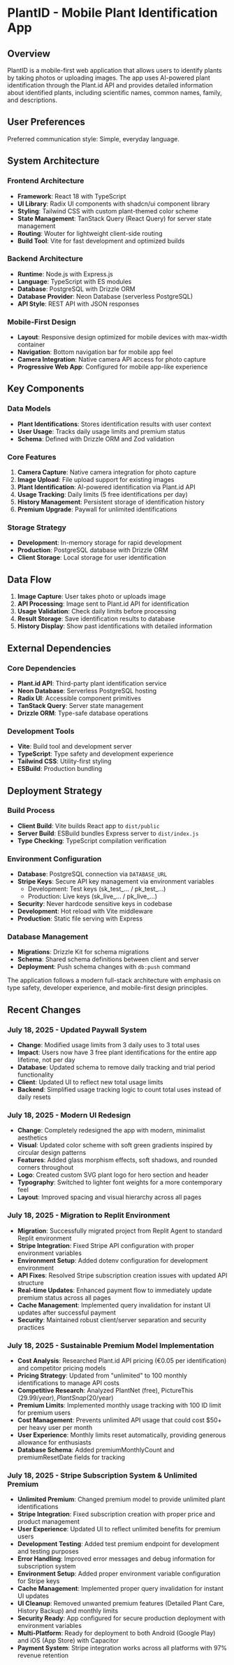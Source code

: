 # PlantID - Mobile Plant Identification App

## Overview

PlantID is a mobile-first web application that allows users to identify plants by taking photos or uploading images. The app uses AI-powered plant identification through the Plant.id API and provides detailed information about identified plants, including scientific names, common names, family, and descriptions.

## User Preferences

Preferred communication style: Simple, everyday language.

## System Architecture

### Frontend Architecture
- **Framework**: React 18 with TypeScript
- **UI Library**: Radix UI components with shadcn/ui component library
- **Styling**: Tailwind CSS with custom plant-themed color scheme
- **State Management**: TanStack Query (React Query) for server state management
- **Routing**: Wouter for lightweight client-side routing
- **Build Tool**: Vite for fast development and optimized builds

### Backend Architecture
- **Runtime**: Node.js with Express.js
- **Language**: TypeScript with ES modules
- **Database**: PostgreSQL with Drizzle ORM
- **Database Provider**: Neon Database (serverless PostgreSQL)
- **API Style**: REST API with JSON responses

### Mobile-First Design
- **Layout**: Responsive design optimized for mobile devices with max-width container
- **Navigation**: Bottom navigation bar for mobile app feel
- **Camera Integration**: Native camera API access for photo capture
- **Progressive Web App**: Configured for mobile app-like experience

## Key Components

### Data Models
- **Plant Identifications**: Stores identification results with user context
- **User Usage**: Tracks daily usage limits and premium status
- **Schema**: Defined with Drizzle ORM and Zod validation

### Core Features
1. **Camera Capture**: Native camera integration for photo capture
2. **Image Upload**: File upload support for existing images
3. **Plant Identification**: AI-powered identification via Plant.id API
4. **Usage Tracking**: Daily limits (5 free identifications per day)
5. **History Management**: Persistent storage of identification history
6. **Premium Upgrade**: Paywall for unlimited identifications

### Storage Strategy
- **Development**: In-memory storage for rapid development
- **Production**: PostgreSQL database with Drizzle ORM
- **Client Storage**: Local storage for user identification

## Data Flow

1. **Image Capture**: User takes photo or uploads image
2. **API Processing**: Image sent to Plant.id API for identification
3. **Usage Validation**: Check daily limits before processing
4. **Result Storage**: Save identification results to database
5. **History Display**: Show past identifications with detailed information

## External Dependencies

### Core Dependencies
- **Plant.id API**: Third-party plant identification service
- **Neon Database**: Serverless PostgreSQL hosting
- **Radix UI**: Accessible component primitives
- **TanStack Query**: Server state management
- **Drizzle ORM**: Type-safe database operations

### Development Tools
- **Vite**: Build tool and development server
- **TypeScript**: Type safety and development experience
- **Tailwind CSS**: Utility-first styling
- **ESBuild**: Production bundling

## Deployment Strategy

### Build Process
- **Client Build**: Vite builds React app to `dist/public`
- **Server Build**: ESBuild bundles Express server to `dist/index.js`
- **Type Checking**: TypeScript compilation verification

### Environment Configuration
- **Database**: PostgreSQL connection via `DATABASE_URL`
- **Stripe Keys**: Secure API key management via environment variables
  - Development: Test keys (sk_test_... / pk_test_...)
  - Production: Live keys (sk_live_... / pk_live_...)
- **Security**: Never hardcode sensitive keys in codebase
- **Development**: Hot reload with Vite middleware
- **Production**: Static file serving with Express

### Database Management
- **Migrations**: Drizzle Kit for schema migrations
- **Schema**: Shared schema definitions between client and server
- **Deployment**: Push schema changes with `db:push` command

The application follows a modern full-stack architecture with emphasis on type safety, developer experience, and mobile-first design principles.

## Recent Changes

### July 18, 2025 - Updated Paywall System
- **Change**: Modified usage limits from 3 daily uses to 3 total uses
- **Impact**: Users now have 3 free plant identifications for the entire app lifetime, not per day
- **Database**: Updated schema to remove daily tracking and trial period functionality
- **Client**: Updated UI to reflect new total usage limits
- **Backend**: Simplified usage tracking logic to count total uses instead of daily resets

### July 18, 2025 - Modern UI Redesign
- **Change**: Completely redesigned the app with modern, minimalist aesthetics
- **Visual**: Updated color scheme with soft green gradients inspired by circular design patterns
- **Features**: Added glass morphism effects, soft shadows, and rounded corners throughout
- **Logo**: Created custom SVG plant logo for hero section and header
- **Typography**: Switched to lighter font weights for a more contemporary feel
- **Layout**: Improved spacing and visual hierarchy across all pages

### July 18, 2025 - Migration to Replit Environment
- **Migration**: Successfully migrated project from Replit Agent to standard Replit environment
- **Stripe Integration**: Fixed Stripe API configuration with proper environment variables
- **Environment Setup**: Added dotenv configuration for development environment
- **API Fixes**: Resolved Stripe subscription creation issues with updated API structure
- **Real-time Updates**: Enhanced payment flow to immediately update premium status across all pages
- **Cache Management**: Implemented query invalidation for instant UI updates after successful payment
- **Security**: Maintained robust client/server separation and security practices

### July 18, 2025 - Sustainable Premium Model Implementation
- **Cost Analysis**: Researched Plant.id API pricing (€0.05 per identification) and competitor pricing models
- **Pricing Strategy**: Updated from "unlimited" to 100 monthly identifications to manage API costs
- **Competitive Research**: Analyzed PlantNet (free), PictureThis ($29.99/year), PlantSnap ($20/year)
- **Premium Limits**: Implemented monthly usage tracking with 100 ID limit for premium users
- **Cost Management**: Prevents unlimited API usage that could cost $50+ per heavy user per month
- **User Experience**: Monthly limits reset automatically, providing generous allowance for enthusiasts
- **Database Schema**: Added premiumMonthlyCount and premiumResetDate fields for tracking

### July 18, 2025 - Stripe Subscription System & Unlimited Premium
- **Unlimited Premium**: Changed premium model to provide unlimited plant identifications
- **Stripe Integration**: Fixed subscription creation with proper price and product management
- **User Experience**: Updated UI to reflect unlimited benefits for premium users
- **Development Testing**: Added test premium endpoint for development and testing purposes
- **Error Handling**: Improved error messages and debug information for subscription system
- **Environment Setup**: Added proper environment variable configuration for Stripe keys
- **Cache Management**: Implemented proper query invalidation for instant UI updates
- **UI Cleanup**: Removed unwanted premium features (Detailed Plant Care, History Backup) and monthly limits
- **Security Ready**: App configured for secure production deployment with environment variables
- **Multi-Platform**: Ready for deployment to both Android (Google Play) and iOS (App Store) with Capacitor
- **Payment System**: Stripe integration works across all platforms with 97% revenue retention